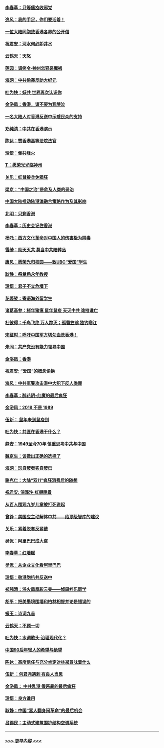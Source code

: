 #### [李春草：只等瘟疫收邪党](../pages/nsc993/n11677308.md?t=11250855) 
#### [逸风：我的手足，你们要活着！](../pages/nsc993/n11676352.md?t=11250855) 
#### [一位大陆同胞致香港各界的公开信](../pages/nsc993/n11675761.md?t=11250855) 
#### [祝君安：河水何必妒井水](../pages/nsc993/n11675746.md?t=11250855) 
#### [云鹤天：天怒](../pages/nsc993/n11675718.md?t=11250855) 
#### [莲园：调笑令‧神州怎容恶魔祸](../pages/nsc993/n11675648.md?t=11250855) 
#### [海网：中共偷袭反助大纪元](../pages/nsc993/n11673515.md?t=11250855) 
#### [吐为快：妖共 世界再次认识你](../pages/nsc993/n11673506.md?t=11250855) 
#### [金浴凤：香港，请不要为我哭泣](../pages/nsc993/n11673248.md?t=11250855) 
#### [一名大陆人对香港反送中示威民众的支持](../pages/nsc993/n11672615.md?t=11250855) 
#### [郑纯清：中共在香港演示](../pages/nsc993/n11670539.md?t=11250855) 
#### [陈达：赞香港高等法院法官](../pages/nsc993/n11669542.md?t=11250855) 
#### [理悟：倒共烽火](../pages/nsc993/n11668844.md?t=11250855) 
#### [T：愿荣光光临神州](../pages/nsc993/n11668421.md?t=11250855) 
#### [关乐：红鼠狼兵休猖狂](../pages/nsc993/n11668378.md?t=11250855) 
#### [梁京：“中国之治”是危及人类的恶治](../pages/nsc993/n11668328.md?t=11250855) 
#### [中国大陆推动陆港澳融合策略作为及其影响](../pages/nsc993/n11668157.md?t=11250855) 
#### [北明：只剩香港](../pages/nsc993/n11668002.md?t=11250855) 
#### [李春草：历史会记住香港](../pages/nsc993/n11667927.md?t=11250855) 
#### [杨吒：西方文化革命对中国人的伤害极为阴毒](../pages/nsc993/n11664521.md?t=11250855) 
#### [雪绮：助天灭共 莫当中共陪葬品](../pages/nsc993/n11662650.md?t=11250855) 
#### [唐风：愿荣光归校园——致UBC“爱国”学生](../pages/nsc993/n11662194.md?t=11250855) 
#### [耿静：祭奠杨永年教授](../pages/nsc993/n11662514.md?t=11250855) 
#### [理悟：君子不立危墙下](../pages/nsc993/n11662172.md?t=11250855) 
#### [花婆娑：寄语海外留学生](../pages/nsc993/n11662121.md?t=11250855) 
#### [诸葛高参：猪年猪瘟 鼠年鼠疫 天灭中共 谁挡谁亡](../pages/nsc993/n11661980.md?t=11250855) 
#### [杜彼得：千鸟飞绝 万人踪灭；孤蓑笠翁 独钓寒江](../pages/nsc993/n11661170.md?t=11250855) 
#### [宋征时：呼吁中国军方切勿血洗香港！](../pages/nsc993/n11415318.md?t=11250855) 
#### [朱同：共产党没有能力领导中国](../pages/nsc993/n11660421.md?t=11250855) 
#### [金浴凤：香港](../pages/nsc993/n11660419.md?t=11250855) 
#### [祝君安: “爱国”的概念偷换](../pages/nsc993/n11659706.md?t=11250855) 
#### [海风：中共军警攻击港中大犯下反人类罪](../pages/nsc993/n11659632.md?t=11250855) 
#### [李春草：醉花阴•红魔的最后疯狂](../pages/nsc993/n11659287.md?t=11250855) 
#### [金浴凤：2019 不是 1989](../pages/nsc993/n11657663.md?t=11250855) 
#### [伍新： 鼠年未到鼠疫到](../pages/nsc993/n11655098.md?t=11250855) 
#### [吐为快：共匪在香港干什么？](../pages/nsc993/n11654891.md?t=11250855) 
#### [静安：1949至今70年 慎重思考中共与中国](../pages/nsc993/n11651244.md?t=11250855) 
#### [魏京生：该做出正确的选择了](../pages/nsc993/n11653084.md?t=11250855) 
#### [海网：玩自焚者实自焚已](../pages/nsc993/n11652423.md?t=11250855) 
#### [骆克仁：大陆“双11”疯狂消费后的随想](../pages/nsc993/n11652305.md?t=11250855) 
#### [祝君安: 浣溪沙·红朝晚景](../pages/nsc993/n11652258.md?t=11250855) 
#### [从百人围观九岁儿童被打死说起](../pages/nsc993/n11651030.md?t=11250855) 
#### [曾铮：美国应主动解体中共——给顶级智库的建议](../pages/nsc993/n11649888.md?t=11250855) 
#### [关乐：紧着脱套反紧链](../pages/nsc993/n11649069.md?t=11250855) 
#### [吴侃：阿里巴巴成大盗](../pages/nsc993/n11645523.md?t=11250855) 
#### [李春草：红墙赋](../pages/nsc993/n11646389.md?t=11250855) 
#### [吴侃：从企业文化看阿里巴巴](../pages/nsc993/n11645476.md?t=11250855) 
#### [理悟：敬港胞抗共反送中](../pages/nsc993/n11645466.md?t=11250855) 
#### [郑纯清：浴火凤凰彩云美——悼周梓乐同学](../pages/nsc993/n11645155.md?t=11250855) 
#### [胡平：把美墨境围墙和柏林相提并论是错误的](../pages/nsc993/n11645134.md?t=11250855) 
#### [振玉：诗词九首](../pages/nsc993/n11644081.md?t=11250855) 
#### [云鹤天：不顾一切](../pages/nsc993/n11643508.md?t=11250855) 
#### [吐为快：水调歌头·治理现代化？](../pages/nsc993/n11643485.md?t=11250855) 
#### [中国90后年轻人的希望与绝望](../pages/nsc993/n11642317.md?t=11250855) 
#### [陈达：高度信任与充分肯定对林郑意味着什么](../pages/nsc993/n11641441.md?t=11250855) 
#### [伍新 ：何君尧遇刺 有良人当思](../pages/nsc993/n11641503.md?t=11250855) 
#### [金浴凤： 中共乱港  假恶暴的最后疯狂](../pages/nsc993/n11641495.md?t=11250855) 
#### [理悟：良方谁用](../pages/nsc993/n11641463.md?t=11250855) 
#### [耿静：中国“富人翻身闹革命”的最后机会](../pages/nsc993/n11640655.md?t=11250855) 
#### [吕锡民：主动式建筑围护结构空调系统](../pages/nsc993/n11640168.md?t=11250855) 

----
#### [ >>> 更早内容 <<< ](../indexes/nsc993-earlier.md)
